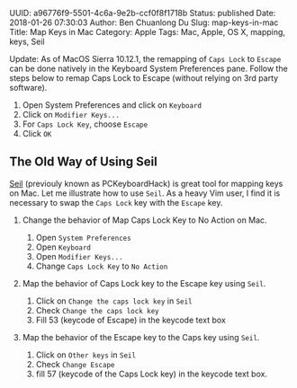 UUID: a96776f9-5501-4c6a-9e2b-ccf0f8f1718b
Status: published
Date: 2018-01-26 07:30:03
Author: Ben Chuanlong Du
Slug: map-keys-in-mac
Title: Map Keys in Mac
Category: Apple
Tags: Mac, Apple, OS X, mapping, keys, Seil


Update: As of MacOS Sierra 10.12.1,
the remapping of `Caps Lock` to `Escape` can be done natively in the Keyboard System Preferences pane.
Follow the steps below to remap Caps Lock to Escape (without relying on 3rd party software).

1. Open System Preferences and click on `Keyboard`
2. Click on `Modifier Keys...`
3. For `Caps Lock Key`, choose `Escape`
4. Click `OK`


## The Old Way of Using Seil

[Seil](https://pqrs.org/osx/karabiner/seil.html.en)
(previouly known as PCKeyboardHack) is great tool for mapping keys on Mac.
Let me illustrate how to use `Seil`.
As a heavy Vim user,
I find it is necessary to swap the `Caps Lock` key with the `Escape` key.

1. Change the behavior of Map Caps Lock Key to No Action on Mac.

    1. Open `System Preferences`
    2. Open `Keyboard`
    3. Open `Modifier Keys...`
    4. Change `Caps Lock Key` to `No Action`

2. Map the behavior of Caps Lock key to the Escape key using `Seil`.

    1. Click on `Change the caps lock key` in `Seil`
    2. Check `Change the caps lock key`
    3. Fill 53 (keycode of Escape) in the keycode text box

3. Map the behavior of the Escape key to the Caps key using `Seil`.

    1. Click on `Other keys` in `Seil`
    2. Check `Change Escape`
    3. fill 57 (keycode of the Caps Lock key) in the keycode text box.
